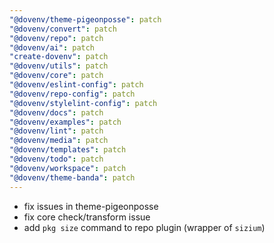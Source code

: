 ```yaml
---
"@dovenv/theme-pigeonposse": patch
"@dovenv/convert": patch
"@dovenv/repo": patch
"@dovenv/ai": patch
"create-dovenv": patch
"@dovenv/utils": patch
"@dovenv/core": patch
"@dovenv/eslint-config": patch
"@dovenv/repo-config": patch
"@dovenv/stylelint-config": patch
"@dovenv/docs": patch
"@dovenv/examples": patch
"@dovenv/lint": patch
"@dovenv/media": patch
"@dovenv/templates": patch
"@dovenv/todo": patch
"@dovenv/workspace": patch
"@dovenv/theme-banda": patch
---
```


- fix issues in theme-pigeonposse
- fix core check/transform issue
- add `pkg size` command to repo plugin (wrapper of `sizium`)
